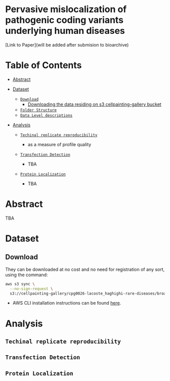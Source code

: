 # Pervasive mislocalization of pathogenic coding variants underlying human diseases


 [Link to Paper](will be added after submision to bioarchive)
 
 
 
 # Table of Contents

- [Abstract](#toc-abstract)
- [Dataset](#toc-dataset)
  - [`Download`](#toc-download)
    - [Downloading the data residing on s3 cellpainting-gallery bucket](#toc-extracting)
  - [`Folder Structure`](#toc-folder-structure)
  - [`Data Level descriptions`](#toc-data-descriptions)
  
- [Analysis](#toc-analysis)
  - [`Techinal replicate reproducibility`](#toc-tech-rep)
    - as a measure of profile quality
  - [`Transfection Detection`](#toc-trans-dec)
    - TBA 

  - [`Protein Localization`](#toc-prot-loc)
    - TBA 
 
  
# <a id="toc-abstract"></a>Abstract

TBA

# <a id="toc-dataset"></a>Dataset
## <a id="toc-download"></a>Download

They can be downloaded at no cost and no need for registration of any sort, using the command:

```bash
aws s3 sync \
  --no-sign-request \
  s3://cellpainting-gallery/cpg0026-lacoste_haghighi-rare-diseases/broad/ .
```

- AWS CLI installation instructions can be found [here](https://docs.aws.amazon.com/cli/latest/userguide/getting-started-install.html).


# <a id="toc-analysis"></a>Analysis
## <a id="toc-tech-rep"></a>`Techinal replicate reproducibility`

## <a id="toc-trans-dec"></a>`Transfection Detection`

## <a id="toc-prot-loc"></a>`Protein Localization`
